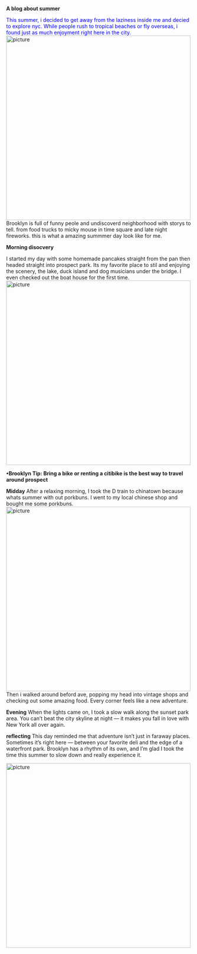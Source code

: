 **A blog about summer**

<span style="color:blue;">This summer, i decided to get away from the laziness inside me and decied to explore nyc. While people rush to tropical beaches or fly overseas, i found just as much enjoyment right here in the city. </span>
<img src="/blog/images/imgnyc.png" alt="picture" width="500 length=250 ">
Brooklyn is full of funny peole and undiscoverd neighborhood with storys to tell. from food trucks to micky mouse in time square and late night fireworks. this is what a amazing summmer day look like for me.

**Morning disocvery**


I started my day with some homemade pancakes straight from the pan then headed straight into prospect park. Its my favorite place to stil and enjoying the scenery, the lake, duck island and dog musicians under the bridge. I even checked out the boat house for the first time.
<img src="/blog/images/bridge.png" alt="picture" width="500 length=250">
 
 **•Brooklyn Tip: Bring a bike or renting a citibike is the best way to travel around prospect**
 
**Midday**
After a relaxing morning, I took the D train to chinatown because whats summer with out porkbuns.
I went to my local chinese shop and bought me some porkbuns.
<img src="/blog/images/chinatown.png" alt="picture" width="500 length=250">
 Then i walked around beford ave, popping my head into vintage shops and checking out some amazing food. Every corner feels like a new adventure.

**Evening**
When the lights came on, I took a slow walk along the sunset park area. You can’t beat the city skyline at night — it makes you fall in love with New York all over again.


**reflecting**
This day reminded me that adventure isn’t just in faraway places. Sometimes it’s right here — between your favorite deli and the edge of a waterfront park. Brooklyn has a rhythm of its own, and I’m glad I took the time this summer to slow down and really experience it.

<img src="/blog/images/sunset.png" alt="picture" width="500 length=250">
